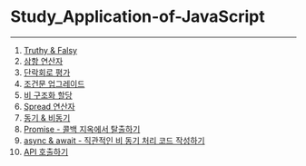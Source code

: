# Study_Application-of-JavaScript
---
1. [Truthy & Falsy](Truthy&Falsy.md)
2. [삼항 연산자](삼항연산자.md)
3. [단락회로 평가](단락회로평가.md)
4. [조건문 업그레이드](조건문업그레이드.md)
5. [비 구조화 할당](비구조화할당.md)
6. [Spread 연산자](스프레드연산자.md)
7. [동기 & 비동기](동기&비동기.md)
8. [Promise - 콜백 지옥에서 탈출하기]()
9. [async & await - 직관적인 비 동기 처리 코드 작성하기]()
10. [API 호출하기]()
